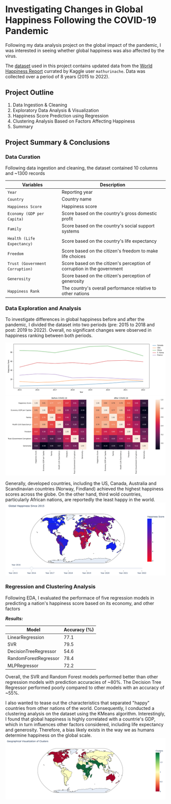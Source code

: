 # Investigating Changes in Global Happiness Following the COVID-19 Pandemic

Following my data analysis project on the global impact of the pandemic, I was interested in seeing whether global happiness was also affected by the virus.

The [dataset](https://www.kaggle.com/code/htester/exploratory-data-analysis/data) used in this project contains updated data from the [World Happiness Report](https://worldhappiness.report/) currated by Kaggle user `mathurinache`. Data was collected over a period of 8 years (2015 to 2022).

## Project Outline
<ol>
  <li>Data Ingestion & Cleaning</li>
  <li>Exploratory Data Analysis & Visualization</li>
  <li>Happiness Score Prediction using Regression</li>
  <li>Clustering Analysis Based on Factors Affecting Happiness</li>
  <li>Summary</li>
</ol>

## Project Summary & Conclusions

### Data Curation
Following data ingestion and cleaning, the dataset contained 10 columns and ~1300 records

|Variables|Description|
|---------|-----------|
|`Year`|Reporting year|
|`Country`|Country name|
|`Happiness Score`|Happiness score|
|`Economy (GDP per Capita)`|Score based on the country's gross domestic profit|
|`Family`|Score based on the country's social support systems|
|`Health (Life Expectancy) `|Score based on the country's life expectancy|
|`Freedom`|Score based on the citizen's freedom to make life choices|
|`Trust (Government Corruption)`|Score based on the citizen's perception of corruption in the government|
|`Generosity`|Score based on the citizen's perception of generosity|
|`Happiness Rank`|The country's overall performance relative to other nations|

### Data Exploration and Analysis
To investigate differences in global happiness before and after the pandemic, I divided the dataset into two periods (pre: 2015 to 2018 and post: 2019 to 2022). Overall, no significant changes were observed in happiness ranking between both periods. 

![rank trends](https://github.com/cfonderson/portfolio/blob/main/Data%20Science/World%20Happiness/img/rank_trends.png)
![corr_mat](https://github.com/cfonderson/portfolio/blob/main/Data%20Science/World%20Happiness/img/corr_mat.png)

Generally, developed countries, including the US, Canada, Australia and Scandinavian countries (Norway, Findland) achieved the highest happiness scores across the globe. On the other hand, third wold countries, particularly African nations, are reportedly the least happy in the world. 
![happiness](https://github.com/cfonderson/portfolio/blob/main/Data%20Science/World%20Happiness/img/happiness.png)

### Regression and Clustering Analysis
Following EDA, I evaluated the performace of five regression models in predicting a nation's happiness score based on its economy, and other factors <br>

___Results:___

|Model|Accuracy (%)|
|-----|--------|
|LinearRegression|77.1|
|SVR|79.5|
|DecisionTreeRegressor|54.6|
|RandomForestRegressor|78.4|
|MLPRegressor|72.2|

Overall, the SVR and Random Forest models performed better than other regression models with prediction accuracies of ~80%. The Decision Tree Regressor performed poorly compared to other models with an accuracy of ~55%.

I also wanted to tease out the characteristics that separated "happy" countries from other nations of the world. Consequently, I conducted a clustering analysis on the dataset using the KMeans algorithm. Interestingly, I found that global happiness is highly correlated with a countrie's GDP, which in turn influences other factors considered, including life expectancy and generosity. Therefore, a bias likely exists in the way we as humans determine happiness on the global scale.
![clusters](https://github.com/cfonderson/portfolio/blob/main/Data%20Science/World%20Happiness/img/clusters.png)
